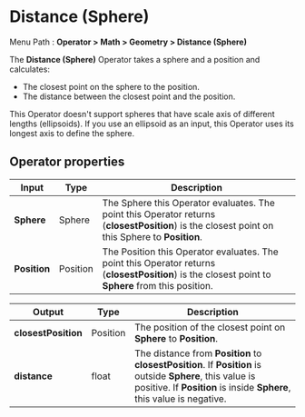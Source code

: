 # Distance (Sphere)

Menu Path : **Operator > Math > Geometry > Distance (Sphere)**

The **Distance (Sphere)** Operator takes a sphere and a position and calculates:

- The closest point on the sphere to the position.
- The distance between the closest point and the position.

This Operator doesn't support spheres that have scale axis of different lengths (ellipsoids). If you use an ellipsoid as an input, this Operator uses its longest axis to define the sphere.

## Operator properties

| **Input**    | **Type** | **Description**                                              |
| ------------ | -------- | ------------------------------------------------------------ |
| **Sphere**   | Sphere   | The Sphere this Operator evaluates. The point this Operator returns (**closestPosition**) is the closest point on this Sphere to **Position**. |
| **Position** | Position | The Position this Operator evaluates. The point this Operator returns (**closestPosition**) is the closest point to **Sphere** from this position. |

| **Output**          | **Type** | **Description**                                              |
| ------------------- | -------- | ------------------------------------------------------------ |
| **closestPosition** | Position | The position of the closest point on **Sphere** to **Position**. |
| **distance**        | float    | The distance from **Position** to **closestPosition**. If **Position** is outside **Sphere**, this value is positive. If **Position** is inside **Sphere**, this value is negative. |
